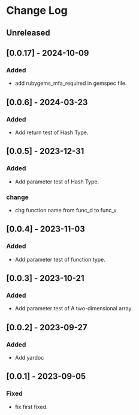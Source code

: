 # Change Log

## Unreleased

## [0.0.17] - 2024-10-09

### Added
- add rubygems_mfa_required in gemspec file.

## [0.0.6] - 2024-03-23

### Added
- Add return test of Hash Type.

## [0.0.5] - 2023-12-31

### Added
- Add parameter test of Hash Type.

### change
- chg function name from func_d to func_v.

## [0.0.4] - 2023-11-03

### Added
- Add parameter test of function type.

## [0.0.3] - 2023-10-21

### Added
- Add parameter test of A two-dimensional array.

## [0.0.2] - 2023-09-27

### Added
- Add yardoc

## [0.0.1] - 2023-09-05

### Fixed
- fix first fixed.

